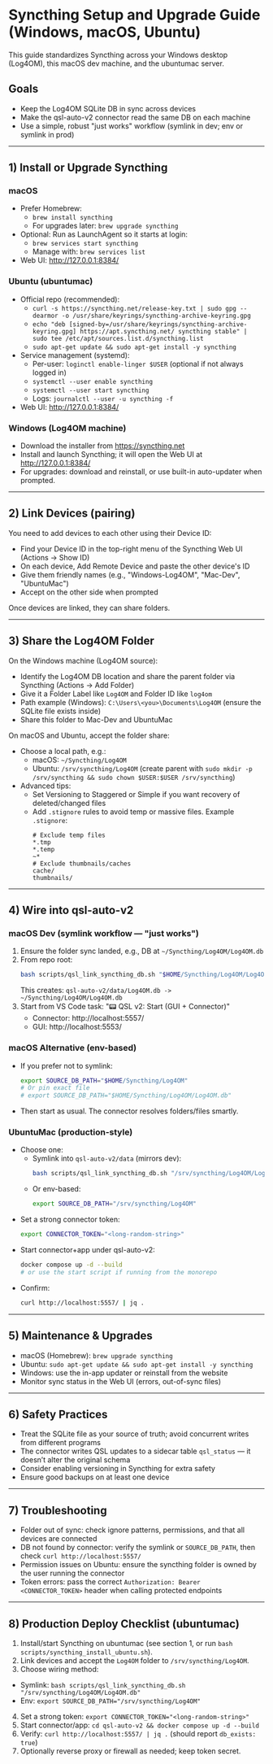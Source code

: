 # Syncthing Setup and Upgrade Guide (Windows, macOS, Ubuntu)

This guide standardizes Syncthing across your Windows desktop (Log4OM), this macOS dev machine, and the ubuntumac server.

## Goals
- Keep the Log4OM SQLite DB in sync across devices
- Make the qsl-auto-v2 connector read the same DB on each machine
- Use a simple, robust "just works" workflow (symlink in dev; env or symlink in prod)

---

## 1) Install or Upgrade Syncthing

### macOS
- Prefer Homebrew:
  - `brew install syncthing`
  - For upgrades later: `brew upgrade syncthing`
- Optional: Run as LaunchAgent so it starts at login:
  - `brew services start syncthing`
  - Manage with: `brew services list`
- Web UI: http://127.0.0.1:8384/

### Ubuntu (ubuntumac)
- Official repo (recommended):
  - `curl -s https://syncthing.net/release-key.txt | sudo gpg --dearmor -o /usr/share/keyrings/syncthing-archive-keyring.gpg`
  - `echo "deb [signed-by=/usr/share/keyrings/syncthing-archive-keyring.gpg] https://apt.syncthing.net/ syncthing stable" | sudo tee /etc/apt/sources.list.d/syncthing.list`
  - `sudo apt-get update && sudo apt-get install -y syncthing`
- Service management (systemd):
  - Per-user: `loginctl enable-linger $USER` (optional if not always logged in)
  - `systemctl --user enable syncthing`
  - `systemctl --user start syncthing`
  - Logs: `journalctl --user -u syncthing -f`
- Web UI: http://127.0.0.1:8384/

### Windows (Log4OM machine)
- Download the installer from https://syncthing.net
- Install and launch Syncthing; it will open the Web UI at http://127.0.0.1:8384/
- For upgrades: download and reinstall, or use built-in auto-updater when prompted.

---

## 2) Link Devices (pairing)

You need to add devices to each other using their Device ID:
- Find your Device ID in the top-right menu of the Syncthing Web UI (Actions → Show ID)
- On each device, Add Remote Device and paste the other device's ID
- Give them friendly names (e.g., "Windows-Log4OM", "Mac-Dev", "UbuntuMac")
- Accept on the other side when prompted

Once devices are linked, they can share folders.

---

## 3) Share the Log4OM Folder

On the Windows machine (Log4OM source):
- Identify the Log4OM DB location and share the parent folder via Syncthing (Actions → Add Folder)
- Give it a Folder Label like `Log4OM` and Folder ID like `log4om`
- Path example (Windows): `C:\Users\<you>\Documents\Log4OM` (ensure the SQLite file exists inside)
- Share this folder to Mac-Dev and UbuntuMac

On macOS and Ubuntu, accept the folder share:
- Choose a local path, e.g.:
  - macOS: `~/Syncthing/Log4OM`
  - Ubuntu: `/srv/syncthing/Log4OM` (create parent with `sudo mkdir -p /srv/syncthing && sudo chown $USER:$USER /srv/syncthing`)
- Advanced tips:
  - Set Versioning to Staggered or Simple if you want recovery of deleted/changed files
  - Add `.stignore` rules to avoid temp or massive files. Example `.stignore`:
    ```
    # Exclude temp files
    *.tmp
    *.temp
    ~*
    # Exclude thumbnails/caches
    cache/
    thumbnails/
    ```

---

## 4) Wire into qsl-auto-v2

### macOS Dev (symlink workflow — "just works")
1. Ensure the folder sync landed, e.g., DB at `~/Syncthing/Log4OM/Log4OM.db`
2. From repo root:
   ```bash
   bash scripts/qsl_link_syncthing_db.sh "$HOME/Syncthing/Log4OM/Log4OM.db"
   ```
   This creates: `qsl-auto-v2/data/Log4OM.db -> ~/Syncthing/Log4OM/Log4OM.db`
3. Start from VS Code task: "📟 QSL v2: Start (GUI + Connector)"
   - Connector: http://localhost:5557/
   - GUI: http://localhost:5553/

### macOS Alternative (env-based)
- If you prefer not to symlink:
  ```bash
  export SOURCE_DB_PATH="$HOME/Syncthing/Log4OM"
  # Or pin exact file
  # export SOURCE_DB_PATH="$HOME/Syncthing/Log4OM/Log4OM.db"
  ```
- Then start as usual. The connector resolves folders/files smartly.

### UbuntuMac (production-style)
- Choose one:
  - Symlink into `qsl-auto-v2/data` (mirrors dev):
    ```bash
    bash scripts/qsl_link_syncthing_db.sh "/srv/syncthing/Log4OM/Log4OM.db"
    ```
  - Or env-based:
    ```bash
    export SOURCE_DB_PATH="/srv/syncthing/Log4OM"
    ```
- Set a strong connector token:
  ```bash
  export CONNECTOR_TOKEN="<long-random-string>"
  ```
- Start connector+app under qsl-auto-v2:
  ```bash
  docker compose up -d --build
  # or use the start script if running from the monorepo
  ```
- Confirm:
  ```bash
  curl http://localhost:5557/ | jq .
  ```

---

## 5) Maintenance & Upgrades
- macOS (Homebrew): `brew upgrade syncthing`
- Ubuntu: `sudo apt-get update && sudo apt-get install -y syncthing`
- Windows: use the in-app updater or reinstall from the website
- Monitor sync status in the Web UI (errors, out-of-sync files)

---

## 6) Safety Practices
- Treat the SQLite file as your source of truth; avoid concurrent writes from different programs
- The connector writes QSL updates to a sidecar table `qsl_status` — it doesn’t alter the original schema
- Consider enabling versioning in Syncthing for extra safety
- Ensure good backups on at least one device

---

## 7) Troubleshooting
- Folder out of sync: check ignore patterns, permissions, and that all devices are connected
- DB not found by connector: verify the symlink or `SOURCE_DB_PATH`, then check `curl http://localhost:5557/`
- Permission issues on Ubuntu: ensure the syncthing folder is owned by the user running the connector
- Token errors: pass the correct `Authorization: Bearer <CONNECTOR_TOKEN>` header when calling protected endpoints

---

## 8) Production Deploy Checklist (ubuntumac)

1. Install/start Syncthing on ubuntumac (see section 1, or run `bash scripts/syncthing_install_ubuntu.sh`).
2. Link devices and accept the `Log4OM` folder to `/srv/syncthing/Log4OM`.
3. Choose wiring method:
  - Symlink: `bash scripts/qsl_link_syncthing_db.sh "/srv/syncthing/Log4OM/Log4OM.db"`
  - Env: `export SOURCE_DB_PATH="/srv/syncthing/Log4OM"`
4. Set a strong token: `export CONNECTOR_TOKEN="<long-random-string>"`
5. Start connector/app: `cd qsl-auto-v2 && docker compose up -d --build`
6. Verify: `curl http://localhost:5557/ | jq .` (should report `db_exists: true`)
7. Optionally reverse proxy or firewall as needed; keep token secret.
